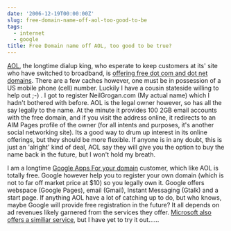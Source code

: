 ```yaml
---
date: '2006-12-19T00:00:00Z'
slug: free-domain-name-off-aol-too-good-to-be
tags:
  - internet
  - google
title: Free Domain name off AOL, too good to be true?
---
```


[AOL][], the longtime dialup king, who esperate to keep customers at its' site
who have switched to broadband, is [offering free dot com and dot net
domains][]. There are a few caches however, one must be in possession of a US mobile
phone (cell) number. Luckily I have a cousin stateside willing to help out ;-) .
I got to register NeilGrogan.com (My actual name) which I hadn't bothered with before.
AOL is the legal owner however, so has all the say legally to the name. At the minute
it provides 100 2GB email accounts with the free domain, and if you visit the address
online, it redirects to an AIM Pages profile of the owner (for all intents and purposes,
it's another social networking site). Its a good way to drum up interest in its online
offerings, but they should be more flexible. If anyone is in any doubt, this is just
an 'alright' kind of deal, AOL say they will give you the option to buy the name
back in the future, but I won't hold my breath.

I am a longtime [Google Apps For your domain][] customer, which like AOL is
totally free. Google however help you to register your own domain (which is not
to far off market price at $10) so you legally own it. Google offers webspace
(Google Pages), email (Gmail), Instant Messaging (Gtalk) and a start page. If
anything AOL have a lot of catching up to do, but who knows, maybe Google will
provide free registration in the future? It all depends on ad revenues likely
garnered from the services they offer. [Microsoft also offers a similiar
service][], but I have yet to try it out......

[AOL]: http://www.aol.com/ 'AOL'
[offering free dot com and dot net domains]:
  https://domains.aol.com/personaldomain/app/domainHomeSearch
  'AOL Free Domains'
[Google Apps For your domain]: http://www.google.com/a/ 'GAFYD'
[Microsoft also offers a similiar service]:
  https://domains.live.com/
  'Windows Live Domains'
